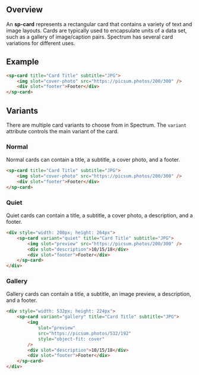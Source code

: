 ## Overview

An **sp-card** represents a rectangular card that contains
a variety of text and image layouts. Cards are typically used
to encapsulate units of a data set, such as a gallery of
image/caption pairs.
Spectrum has several card variations for different uses.

## Example

```html demo
<sp-card title="Card Title" subtitle="JPG">
    <img slot="cover-photo" src="https://picsum.photos/200/300" />
    <div slot="footer">Footer</div>
</sp-card>
```

## Variants

There are multiple card variants to choose from in Spectrum. The `variant`
attribute controls the main variant of the card.

### Normal

Normal cards can contain a title, a subtitle, a cover photo, and a footer.

```html
<sp-card title="Card Title" subtitle="JPG">
    <img slot="cover-photo" src="https://picsum.photos/200/300" />
    <div slot="footer">Footer</div>
</sp-card>
```

### Quiet

Quiet cards can contain a title, a subtitle, a cover photo, a description, and a footer.

```html
<div style="width: 208px; height: 264px">
    <sp-card variant="quiet" title="Card Title" subtitle="JPG">
        <img slot="preview" src="https://picsum.photos/200/300" />
        <div slot="description">10/15/18</div>
        <div slot="footer">Footer</div>
    </sp-card>
</div>
```

### Gallery

Gallery cards can contain a title, a subtitle, an image preview, a description, and a footer.

```html
<div style="width: 532px; height: 224px">
    <sp-card variant="gallery" title="Card Title" subtitle="JPG">
        <img
            slot="preview"
            src="https://picsum.photos/532/192"
            style="object-fit: cover"
        />
        <div slot="description">10/15/18</div>
        <div slot="footer">Footer</div>
    </sp-card>
</div>
```
